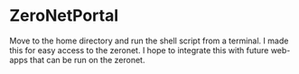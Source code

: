 # ZeroNetPortal
Move to the home directory and run the shell script from a terminal. I made this for easy access to the zeronet. I hope to integrate this with future web-apps that can be run on the zeronet.
